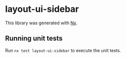 # layout-ui-sidebar

This library was generated with [Nx](https://nx.dev).

## Running unit tests

Run `nx test layout-ui-sidebar` to execute the unit tests.
